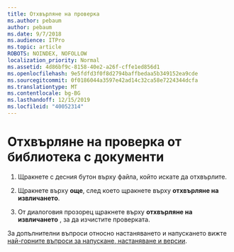 ```yaml
---
title: Отхвърляне на проверка
ms.author: pebaum
author: pebaum
ms.date: 9/7/2018
ms.audience: ITPro
ms.topic: article
ROBOTS: NOINDEX, NOFOLLOW
localization_priority: Normal
ms.assetid: 4d86bf9c-8158-40e2-a26f-cffe1ed856d1
ms.openlocfilehash: 9e5fdfd3f0f8d2794baffbedaa5b349152ea9cde
ms.sourcegitcommit: 0f0186044a3597e42ad14c32ca58e7224344dcfa
ms.translationtype: MT
ms.contentlocale: bg-BG
ms.lasthandoff: 12/15/2019
ms.locfileid: "40052314"
---
```

# <a name="discard-a-check-out-from-a-document-library"></a>Отхвърляне на проверка от библиотека с документи

1. Щракнете с десния бутон върху файла, който искате да отхвърлите.
    
2. Щракнете върху **още**, след което щракнете върху **отхвърляне на извличането**. 
    
3. От диалоговия прозорец щракнете върху **отхвърляне на извличането** , за да изчистите проверката. 
    
За допълнителни въпроси относно настаняването и напускането вижте [най-горните въпроси за напускане, настаняване и версии](https://go.microsoft.com/fwlink/?linkid=2018786).
  

